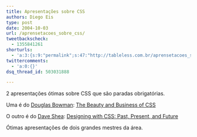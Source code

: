 ```yaml
---
title: Apresentações sobre CSS
authors: Diego Eis
type: post
date: 2004-10-03
url: /aprensetacoes_sobre_css/
tweetbackscheck:
  - 1355841261
shorturls:
  - 'a:3:{s:9:"permalink";s:47:"http://tableless.com.br/aprensetacoes_sobre_css";s:7:"tinyurl";s:26:"http://tinyurl.com/3l9k6zx";s:4:"isgd";s:19:"http://is.gd/MuaWzO";}'
twittercomments:
  - 'a:0:{}'
dsq_thread_id: 503031888

---
```

2 apresentações ótimas sobre CSS que são paradas obrigatórias.
              
Uma é do [Douglas Bowman][1]: [The Beauty and Business of CSS][2]
              
O outro é do [Dave Shea][3]: [Designing with CSS: Past, Present, and Future][4]
              
Ótimas apresentações de dois grandes mestres da área.

 [1]: http://www.stopdesign.com/about/personnel/
 [2]: http://stopdesign.com/present/2004/sydney/beauty/
 [3]: http://mezzoblue.com/about/dave/
 [4]: http://mezzoblue.com/archives/pres/we04/designing/?page=0